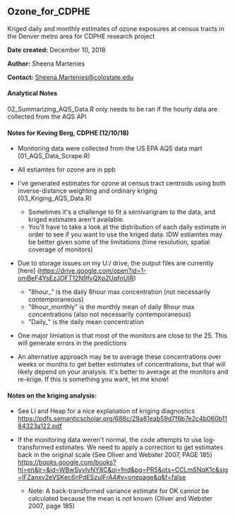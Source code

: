 ## Ozone_for_CDPHE
Kriged daily and monthly estimates of ozone exposures at census tracts in the Denver metro area for CDPHE research project

**Date created:** December 10, 2018

**Author:** Sheena Martenies

**Contact:** Sheena.Martenies@colostate.edu


#### Analytical Notes

02_Summarizing_AQS_Data.R only needs to be ran if the hourly data are collected 
from the AQS API



#### Notes for Keving Berg, CDPHE (12/10/18)

- Monitoring data were collected from the US EPA AQS data mart (01_AQS_Data_Scrape.R)

- All estiamtes for ozone are in ppb

- I've generated estimates for ozone at census tract centroids using both inverse-distance
weighting and ordinary kriging (03_Kriging_AQS_Data.R) 

    - Sometimes it's a challenge to fit a semivarigram to the data, 
and kriged estimates aren't available.
    - You'll have to take a look at the distribution of each daily estimate in order
to see if you want to use the kriged data. IDW estiamtes may be better given some of
the limitations (time resolution, spatial coverage of monitors)

- Due to storage issues on my U:/ drive, the output files are currently [here]
(https://drive.google.com/open?id=1-omBeF4YsEzJOFT12N9fvQXp2UqfnUIR)
    
    - "8hour_" is the daily 8hour max concentration (not necessarily contemporaneous)
    - "8hour_monthly" is the monthly mean of daily 8hour max concentrations (also not necessarily contemporaneous)
    - "Daily_" is the daily mean concentration

- One major limiation is that most of the monitors are close to the 25.
This will generate errors in the predictions

- An alternative approach may be to average these concentrations over weeks or 
months to get better estimates of concentrations, but that will likely depend on your
analysis. It's better to average at the monitors and re-krige. If this is something you
want, let me know!

#### Notes on the kriging analysis:
- See Li and Heap for a nice explanation of kriging diagnostics
https://pdfs.semanticscholar.org/686c/29a81eab59d7f6b7e2c4b060b1184323a122.pdf

- If the monitoring data weren't normal, the code attempts to use log-transformed
estimates. We need to apply a correction to get estimates back in the original
scale (See Oliver and Webster 2007, PAGE 185)
https://books.google.com/books?hl=en&lr=&id=WBwSyvIvNY8C&oi=fnd&pg=PR5&ots=CCLmSNqK1c&sig=lFZanxv2eVSKec6nPdESzuIFrA4#v=onepage&q&f=false

    - Note: A back-transformed variance estimate for OK cannot be calculated because the mean is not known (Oliver and Webster 2007, page 185)




